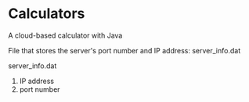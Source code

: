 # Calculators
A cloud-based calculator with Java

File that stores the server's port number and IP address: server_info.dat

server_info.dat
1. IP address
2. port number

